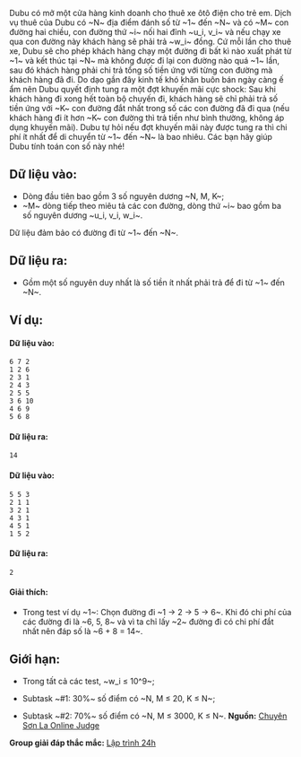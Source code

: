 <!--**<center>CSP Open Contest 2</center>**-->

Dubu có mở một cửa hàng kinh doanh cho thuê xe ôtô điện cho trẻ em. Dịch vụ thuê của Dubu có ~N~ địa điểm đánh số từ ~1~ đến ~N~ và có ~M~ con đường hai chiều, con đường thứ ~i~ nối hai đỉnh ~u_i, v_i~ và nếu chạy xe qua con đường này khách hàng sẽ phải trả ~w_i~ đồng. Cứ mỗi lần cho thuê xe, Dubu sẽ cho phép khách hàng chạy một đường đi bất kì nào xuất phát từ ~1~ và kết thúc tại ~N~ mà không được đi lại con đường nào quá ~1~ lần, sau đó khách hàng phải chi trả tổng số tiền ứng với từng con đường mà khách hàng đã đi. Do dạo gần đây kinh tế khó khăn buôn bán ngày càng ế ẩm nên Dubu quyết định tung ra một đợt khuyến mãi cực shock: Sau khi khách hàng đi xong hết toàn bộ chuyến đi, khách hàng sẽ chỉ phải trả số tiền ứng với ~K~ con đường đắt nhất trong số các con đường đã đi qua (nếu khách hàng đi ít hơn ~K~ con đường thì trả tiền như bình thường, không áp dụng khuyến mãi). Dubu tự hỏi nếu đợt khuyến mãi này được tung ra thì chi phí ít nhất để di chuyển từ ~1~ đến ~N~ là bao nhiêu. Các bạn hãy giúp Dubu tính toán con số này nhé!

## Dữ liệu vào:
- Dòng đầu tiên bao gồm 3 số nguyên dương ~N, M, K~;
- ~M~ dòng tiếp theo miêu tả các con đường, dòng thứ ~i~ bao gồm ba số nguyên dương ~u_i, v_i, w_i~.

Dữ liệu đảm bảo có đường đi từ ~1~ đến ~N~.

## Dữ liệu ra:
- Gồm một số nguyên duy nhất là số tiền ít nhất phải trả để đi từ ~1~ đến ~N~.

## Ví dụ:
#### Dữ liệu vào:
```
6 7 2
1 2 6
2 3 1
2 4 3
2 5 5
3 6 10
4 6 9
5 6 8
```

#### Dữ liệu ra:
```
14
```

#### Dữ liệu vào:
```
5 5 3
2 1 1
3 2 1
4 3 1
4 5 1
1 5 2
```

#### Dữ liệu ra:
```
2
```

#### Giải thích:
- Trong test ví dụ ~1~: Chọn đường đi ~1 → 2 → 5 → 6~. Khi đó chi phí của các đường đi là ~6, 5, 8~ và
vì ta chỉ lấy ~2~ đường đi có chi phí đắt nhất nên đáp số là ~6 + 8 = 14~.

## Giới hạn:
- Trong tất cả các test, ~w_i ≤ 10^9~;

- Subtask ~\#1: 30\%~ số điểm có ~N, M ≤ 20, K ≤ N~;
- Subtask ~\#2: 70\%~ số điểm có ~N, M ≤ 3000, K ≤ N~.
**Nguồn:** [Chuyên Sơn La Online Judge](http://csloj.ddns.net/)

**Group giải đáp thắc mắc:** [Lập trình 24h](https://www.facebook.com/groups/1386904321519984)